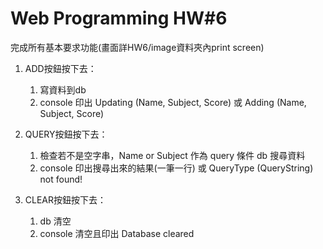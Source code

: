 # Web Programming HW#6
完成所有基本要求功能(畫面詳HW6/image資料夾內print screen)

1. ADD按鈕按下去：
    1. 寫資料到db
    2. console 印出 Updating (Name, Subject, Score) 或 Adding (Name, Subject, Score)

2. QUERY按鈕按下去：
    1. 檢查若不是空字串，Name or Subject 作為 query 條件 db 搜尋資料
    2. console 印出搜尋出來的結果(⼀筆⼀⾏) 或 QueryType (QueryString) not found!

3. CLEAR按鈕按下去：
    1. db 清空
    2. console 清空且印出 Database cleared
